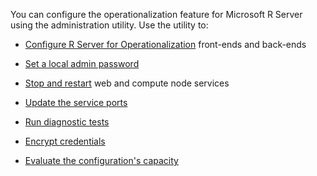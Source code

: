 You can configure the operationalization feature for Microsoft R Server using the administration utility. Use the utility to:

+ [Configure R Server for Operationalization](../../operationalize/configuration-initial.md)  front-ends and back-ends

+ [Set a local admin password](../../operationalize/admin-utility.md#admin-password)  

+ [Stop and restart](../../operationalize/admin-utility.md#startstop) web and compute node services

+ [Update the service ports](../../operationalize/admin-utility.md#ports)

+ [Run diagnostic tests](../../operationalize/admin-utility.md#test)

+ [Encrypt credentials](../../operationalize/admin-utility.md#encrypt)

+ [Evaluate the configuration's capacity](../../operationalize/admin-evaluate-capacity.md)
